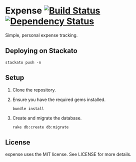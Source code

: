 # Expense [![Build Status](https://secure.travis-ci.org/tristandunn/expense.png?branch=master)](http://travis-ci.org/tristandunn/expense) [![Dependency Status](https://gemnasium.com/tristandunn/expense.png)](https://gemnasium.com/tristandunn/expense)

Simple, personal expense tracking.

## Deploying on Stackato

```
stackato push -n
```

## Setup

1. Clone the repository.

2. Ensure you have the required gems installed.
   ```
   bundle install
   ```

3. Create and migrate the database.
   ```
   rake db:create db:migrate
   ```

## License

expense uses the MIT license. See LICENSE for more details.
